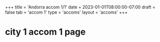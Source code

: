 +++
title = 'Andorra accom 1/1'
date = 2023-01-01T08:00:00-07:00
draft = false
tab = 'accom 1'
type = 'accoms'
layout = 'accoms'
+++
# city 1 accom 1 page
